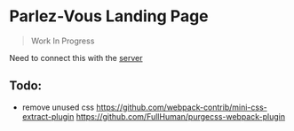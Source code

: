 # Parlez-Vous Landing Page

> Work In Progress

Need to connect this with the [server](https://github.com/parlez-vous/server)



## Todo:
- remove unused css
https://github.com/webpack-contrib/mini-css-extract-plugin
https://github.com/FullHuman/purgecss-webpack-plugin
